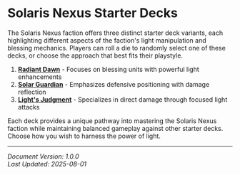# Solaris Nexus Starter Decks

The Solaris Nexus faction offers three distinct starter deck variants, each highlighting different aspects of the faction's light manipulation and blessing mechanics. Players can roll a die to randomly select one of these decks, or choose the approach that best fits their playstyle.

1. [**Radiant Dawn**](./radiant_dawn.md) - Focuses on blessing units with powerful light enhancements
2. [**Solar Guardian**](./solar_guardian.md) - Emphasizes defensive positioning with damage reflection
3. [**Light's Judgment**](./lights_judgment.md) - Specializes in direct damage through focused light attacks

Each deck provides a unique pathway into mastering the Solaris Nexus faction while maintaining balanced gameplay against other starter decks. Choose how you wish to harness the power of light.

---

*Document Version: 1.0.0*  
*Last Updated: 2025-08-01*